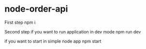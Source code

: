 # node-order-api

First step
npm i 

Second step
if you want to run application in dev mode
npm run dev

if you want to start in simple node app
npm start
